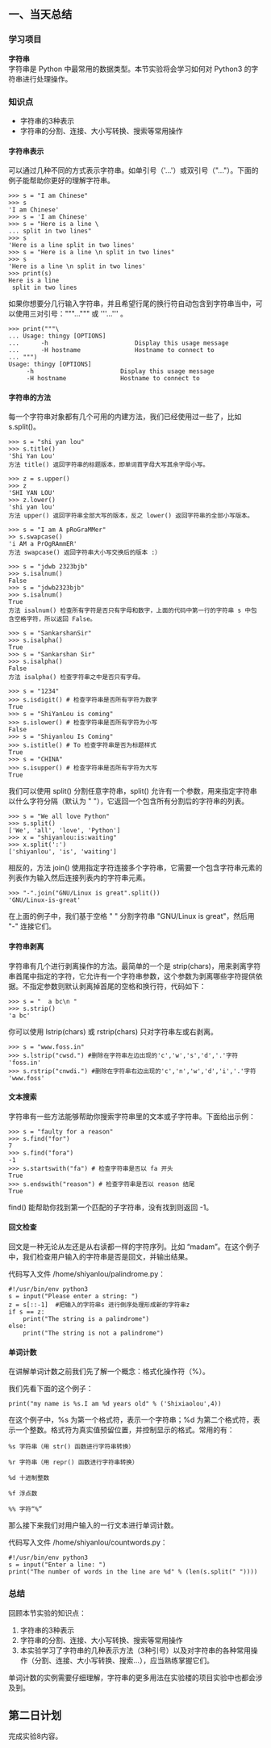 ## 一、当天总结
### 学习项目
**字符串**  
字符串是 Python 中最常用的数据类型。本节实验将会学习如何对 Python3 的字符串进行处理操作。

### 知识点
- 字符串的3种表示
- 字符串的分割、连接、大小写转换、搜索等常用操作  

#### 字符串表示
可以通过几种不同的方式表示字符串。如单引号（'...'）或双引号（"..."）。下面的例子能帮助你更好的理解字符串。
```
>>> s = "I am Chinese"
>>> s
'I am Chinese'
>>> s = 'I am Chinese'
>>> s = "Here is a line \
... split in two lines"
>>> s
'Here is a line split in two lines'
>>> s = "Here is a line \n split in two lines"
>>> s
'Here is a line \n split in two lines'
>>> print(s)
Here is a line
 split in two lines
```  
 
如果你想要分几行输入字符串，并且希望行尾的换行符自动包含到字符串当中，可以使用三对引号："""...""" 或 '''...''' 。
```
>>> print("""\
... Usage: thingy [OPTIONS]
...      -h                        Display this usage message
...      -H hostname               Hostname to connect to
... """)
Usage: thingy [OPTIONS]
     -h                        Display this usage message
     -H hostname               Hostname to connect to
```  

#### 字符串的方法
每一个字符串对象都有几个可用的内建方法，我们已经使用过一些了，比如 s.split()。

```
>>> s = "shi yan lou"
>>> s.title()
'Shi Yan Lou'
方法 title() 返回字符串的标题版本，即单词首字母大写其余字母小写。
```

```
>>> z = s.upper()
>>> z
'SHI YAN LOU'
>>> z.lower()
'shi yan lou'
方法 upper() 返回字符串全部大写的版本，反之 lower() 返回字符串的全部小写版本。
```

```
>>> s = "I am A pRoGraMMer"
>> s.swapcase()
'i AM a PrOgRAmmER'
方法 swapcase() 返回字符串大小写交换后的版本 :）
```

```
>>> s = "jdwb 2323bjb"
>>> s.isalnum()
False
>>> s = "jdwb2323bjb"
>>> s.isalnum()
True
方法 isalnum() 检查所有字符是否只有字母和数字，上面的代码中第一行的字符串 s 中包含空格字符，所以返回 False。
```  

```
>>> s = "SankarshanSir"
>>> s.isalpha()
True
>>> s = "Sankarshan Sir"
>>> s.isalpha()
False
方法 isalpha() 检查字符串之中是否只有字母。
```  

```
>>> s = "1234"
>>> s.isdigit() # 检查字符串是否所有字符为数字
True
>>> s = "ShiYanLou is coming"
>>> s.islower() # 检查字符串是否所有字符为小写
False
>>> s = "Shiyanlou Is Coming"
>>> s.istitle() # To 检查字符串是否为标题样式
True
>>> s = "CHINA"
>>> s.isupper() # 检查字符串是否所有字符为大写
True
```  


我们可以使用 split() 分割任意字符串，split() 允许有一个参数，用来指定字符串以什么字符分隔（默认为 " "），它返回一个包含所有分割后的字符串的列表。
```
>>> s = "We all love Python"
>>> s.split()
['We', 'all', 'love', 'Python']
>>> x = "shiyanlou:is:waiting"
>>> x.split(':')
['shiyanlou', 'is', 'waiting']
```  

相反的，方法 join() 使用指定字符连接多个字符串，它需要一个包含字符串元素的列表作为输入然后连接列表内的字符串元素。
```
>>> "-".join("GNU/Linux is great".split())
'GNU/Linux-is-great'
```  

在上面的例子中，我们基于空格 " " 分割字符串 "GNU/Linux is great"，然后用 "-" 连接它们。

#### 字符串剥离
字符串有几个进行剥离操作的方法。最简单的一个是 strip(chars)，用来剥离字符串首尾中指定的字符，它允许有一个字符串参数，这个参数为剥离哪些字符提供依据。不指定参数则默认剥离掉首尾的空格和换行符，代码如下：
```
>>> s = "  a bc\n "
>>> s.strip()
'a bc'
```  

你可以使用 lstrip(chars) 或 rstrip(chars) 只对字符串左或右剥离。
```
>>> s = "www.foss.in" 
>>> s.lstrip("cwsd.") #删除在字符串左边出现的'c','w','s','d','.'字符
'foss.in'
>>> s.rstrip("cnwdi.") #删除在字符串右边出现的'c','n','w','d','i','.'字符
'www.foss'
```  

#### 文本搜索
字符串有一些方法能够帮助你搜索字符串里的文本或子字符串。下面给出示例：
```
>>> s = "faulty for a reason"
>>> s.find("for")
7
>>> s.find("fora")
-1
>>> s.startswith("fa") # 检查字符串是否以 fa 开头
True
>>> s.endswith("reason") # 检查字符串是否以 reason 结尾
True
```  

find() 能帮助你找到第一个匹配的子字符串，没有找到则返回 -1。

#### 回文检查
回文是一种无论从左还是从右读都一样的字符序列。比如 “madam”。在这个例子中，我们检查用户输入的字符串是否是回文，并输出结果。

代码写入文件 /home/shiyanlou/palindrome.py：
```
#!/usr/bin/env python3
s = input("Please enter a string: ")
z = s[::-1]  #把输入的字符串s 进行倒序处理形成新的字符串z
if s == z:
    print("The string is a palindrome")
else:
    print("The string is not a palindrome")
```  

#### 单词计数
在讲解单词计数之前我们先了解一个概念：格式化操作符（%）。

我们先看下面的这个例子：
```
print("my name is %s.I am %d years old" % ('Shixiaolou',4))
```  

在这个例子中，%s 为第一个格式符，表示一个字符串；%d 为第二个格式符，表示一个整数。格式符为真实值预留位置，并控制显示的格式。常用的有：
```
%s 字符串（用 str() 函数进行字符串转换）

%r 字符串（用 repr() 函数进行字符串转换）

%d 十进制整数

%f 浮点数

%% 字符“%”
```  

那么接下来我们对用户输入的一行文本进行单词计数。

代码写入文件 /home/shiyanlou/countwords.py：
```
#!/usr/bin/env python3
s = input("Enter a line: ")
print("The number of words in the line are %d" % (len(s.split(" "))))
```  


### 总结
回顾本节实验的知识点：

1. 字符串的3种表示
2. 字符串的分割、连接、大小写转换、搜索等常用操作
3. 本实验学习了字符串的几种表示方法（3种引号）以及对字符串的各种常用操作（分割、连接、大小写转换、搜索...），应当熟练掌握它们。

单词计数的实例需要仔细理解，字符串的更多用法在实验楼的项目实验中也都会涉及到。

## 第二日计划
完成实验8内容。
